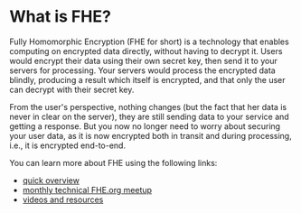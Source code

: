 # What is FHE?

Fully Homomorphic Encryption (FHE for short) is a technology that enables computing on encrypted data directly, without having to decrypt it.
Users would encrypt their data using their own secret key, then send it to your servers for processing. Your servers would process the encrypted data blindly, producing a result which itself is encrypted, and that only the user can decrypt with their secret key.

From the user's perspective, nothing changes (but the fact that her data is never in clear on the server), they are still sending data to your service and getting a response. But you now no longer need to worry about securing your user data, as it is now encrypted both in transit and during processing, i.e., it is encrypted end-to-end.

You can learn more about FHE using the following links:
- [quick overview](https://6min.zama.ai/)
- [monthly technical FHE.org meetup](https://www.meetup.com/fhe-org/)
- [videos and resources](http://fhe.org/)

